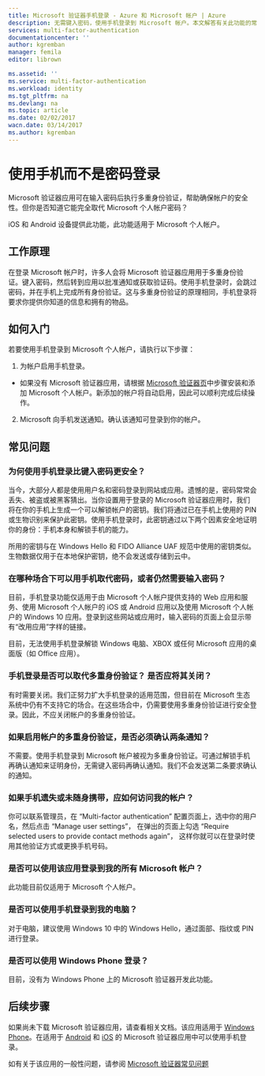 ```yaml
---
title: Microsoft 验证器手机登录 - Azure 和 Microsoft 帐户 | Azure
description: 无需键入密码，使用手机登录到 Microsoft 帐户。本文解答有关此功能的常见问题。
services: multi-factor-authentication
documentationcenter: ''
author: kgremban
manager: femila
editor: librown

ms.assetid: ''
ms.service: multi-factor-authentication
ms.workload: identity
ms.tgt_pltfrm: na
ms.devlang: na
ms.topic: article
ms.date: 02/02/2017
wacn.date: 03/14/2017
ms.author: kgremban
---
```


# 使用手机而不是密码登录

Microsoft 验证器应用可在输入密码后执行多重身份验证，帮助确保帐户的安全性。但你是否知道它能完全取代 Microsoft 个人帐户密码？

iOS 和 Android 设备提供此功能，此功能适用于 Microsoft 个人帐户。

## 工作原理

在登录 Microsoft 帐户时，许多人会将 Microsoft 验证器应用用于多重身份验证。键入密码，然后转到应用以批准通知或获取验证码。使用手机登录时，会跳过密码，并在手机上完成所有身份验证。这与多重身份验证的原理相同，手机登录将要求你提供你知道的信息和拥有的物品。

## 如何入门

若要使用手机登录到 Microsoft 个人帐户，请执行以下步骤：

1. 为帐户启用手机登录。

  - 如果没有 Microsoft 验证器应用，请根据 [Microsoft 验证器页](./end-user/microsoft-authenticator-app-how-to.md)中步骤安装和添加 Microsoft 个人帐户。新添加的帐户将自动启用，因此可以顺利完成后续操作。

2. Microsoft 向手机发送通知。确认该通知可登录到你的帐户。

## 常见问题 

### 为何使用手机登录比键入密码更安全？  

当今，大部分人都是使用用户名和密码登录到网站或应用。遗憾的是，密码常常会丢失、被盗或被黑客猜出。当你设置用于登录的 Microsoft 验证器应用时，我们将在你的手机上生成一个可以解锁帐户的密钥。我们将通过已在手机上使用的 PIN 或生物识别来保护此密钥。使用手机登录时，此密钥通过以下两个因素安全地证明你的身份：手机本身和解锁手机的能力。

所用的密钥与在 Windows Hello 和 FIDO Alliance UAF 规范中使用的密钥类似。生物数据仅用于在本地保护密钥，绝不会发送或存储到云中。

### 在哪种场合下可以用手机取代密码，或者仍然需要输入密码？  

目前，手机登录功能仅适用于由 Microsoft 个人帐户提供支持的 Web 应用和服务、使用 Microsoft 个人帐户的 iOS 或 Android 应用以及使用 Microsoft 个人帐户的 Windows 10 应用。登录到这些网站或应用时，输入密码的页面上会显示带有“改用应用”字样的链接。

目前，无法使用手机登录解锁 Windows 电脑、XBOX 或任何 Microsoft 应用的桌面版（如 Office 应用）。

### 手机登录是否可以取代多重身份验证？ 是否应将其关闭？   

有时需要关闭。我们正努力扩大手机登录的适用范围，但目前在 Microsoft 生态系统中仍有不支持它的场合。在这些场合中，仍需要使用多重身份验证进行安全登录。因此，不应关闭帐户的多重身份验证。

### 如果启用帐户的多重身份验证，是否必须确认两条通知？

不需要。使用手机登录到 Microsoft 帐户被视为多重身份验证。可通过解锁手机再确认通知来证明身份，无需键入密码再确认通知。我们不会发送第二条要求确认的通知。

### 如果手机遗失或未随身携带，应如何访问我的帐户？  

你可以联系管理员，在 “Multi-factor authentication” 配置页面上，选中你的用户名，然后点击 “Manage user settings”， 在弹出的页面上勾选 “Require selected users to provide contact methods again”， 这样你就可以在登录时使用其他验证方式或更换手机号码。

### 是否可以使用该应用登录到我的所有 Microsoft 帐户？   
此功能目前仅适用于 Microsoft 个人帐户。

### 是否可以使用手机登录到我的电脑？  
对于电脑，建议使用 Windows 10 中的 Windows Hello，通过面部、指纹或 PIN 进行登录。

### 是否可以使用 Windows Phone 登录？  
目前，没有为 Windows Phone 上的 Microsoft 验证器开发此功能。

## 后续步骤
如果尚未下载 Microsoft 验证器应用，请查看相关文档。该应用适用于 [Windows Phone](http://go.microsoft.com/fwlink/?Linkid=825071)。在适用于 [Android](http://go.microsoft.com/fwlink/?Linkid=825072) 和 [iOS](http://go.microsoft.com/fwlink/?Linkid=825073) 的 Microsoft 验证器应用中可以使用手机登录。

如有关于该应用的一般性问题，请参阅 [Microsoft 验证器常见问题](./end-user/microsoft-authenticator-app-faq.md)

<!---HONumber=Mooncake_0306_2017-->